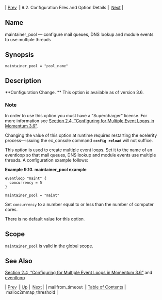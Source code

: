 | [Prev](conf.ref.mailfrom_timeout)  | 9.2. Configuration Files and Option Details |  [Next](conf.ref.malloc2mmap_threshold.php) |

<a name="conf.ref.maintainer_pool"></a>
## Name

maintainer_pool — configure mail queues, DNS lookup and module events to use multiple threads

## Synopsis

`maintainer_pool = "pool_name"`

<a name="idp10097712"></a>
## Description

**Configuration Change. ** This option is available as of version 3.6.

### Note

In order to use this option you must have a "Supercharger" license. For more information see [Section 2.4, “Configuring for Multiple Event Loops in Momentum 3.6”](conf.multi-core "2.4. Configuring for Multiple Event Loops in Momentum 3.6").

Changing the value of this option at runtime requires restarting the ecelerity process—issuing the ec_console command **`config reload`**         will not suffice.

This option is used to create multiple event loops. Set it to the name of an eventloop so that mail queues, DNS lookup and module events use multiple threads. A configuration example follows:

<a name="conf.ref.maintainer_pool.example"></a>

**Example 9.10. maintainer_pool example**

```
eventloop "maint" {
  concurrency = 5
}

maintainer_pool = "maint"
```

Set `concurrency` to a number equal to or less than the number of computer cores.

There is no default value for this option.

<a name="idp10106464"></a>
## Scope

`maintainer_pool` is valid in the global scope.

<a name="idp10108064"></a>
## See Also

[Section 2.4, “Configuring for Multiple Event Loops in Momentum 3.6”](conf.multi-core "2.4. Configuring for Multiple Event Loops in Momentum 3.6") and [eventloop](conf.ref.eventloop.php "eventloop")

| [Prev](conf.ref.mailfrom_timeout)  | [Up](conf.ref.files.php) |  [Next](conf.ref.malloc2mmap_threshold.php) |
| mailfrom_timeout  | [Table of Contents](index) |  malloc2mmap_threshold |
